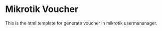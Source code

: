 Mikrotik Voucher
================
This is the html template for generate voucher in mikrotik usermananager.
